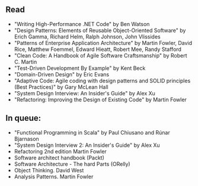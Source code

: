 ## Read

* "Writing High-Performance .NET Code" by Ben Watson
* "Design Patterns: Elements of Reusable Object-Oriented Software" by Erich Gamma, Richard Helm, Ralph Johnson, John Vlissides
* "Patterns of Enterprise Application Architecture" by Martin Fowler, David Rice, Matthew Foemmel, Edward Hieatt, Robert Mee, Randy Stafford
* "Clean Code: A Handbook of Agile Software Craftsmanship" by Robert C. Martin
* "Test-Driven Development By Example" by Kent Beck
* "Domain-Driven Design" by Eric Evans
* "Adaptive Code: Agile coding with design patterns and SOLID principles (Best Practices)" by Gary McLean Hall
* "System Design Interview: An Insider's Guide" by Alex Xu
* "Refactoring: Improving the Design of Existing Code" by Martin Fowler


## In queue:
* "Functional Programming in Scala" by Paul Chiusano and Rúnar Bjarnason
* "System Design Interview 2: An Insider's Guide" by Alex Xu
* Refactoring 2nd edition Martin Fowler
* Software architect handbook (Packt)
* Software Architecture - The hard Parts (ORelly)
* Object Thinking. David West
* Analysis Patterns. Martin Fowler
